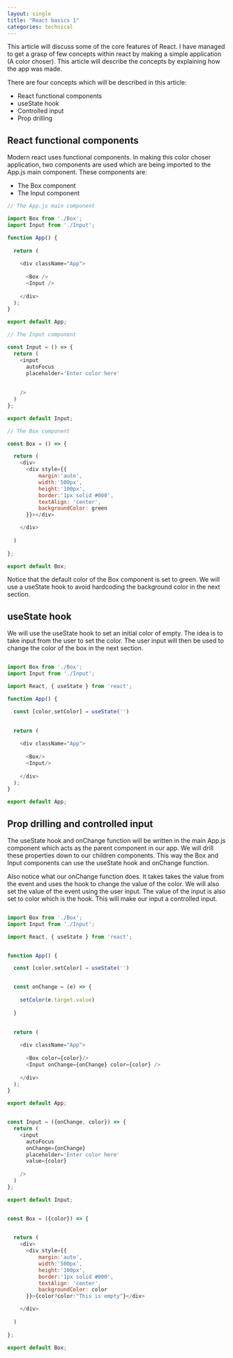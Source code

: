 ```yaml
---
layout: single
title: "React basics 1"
categories: technical
---
```


This article will discuss some of the core features of React. I have managed to get a grasp of few concepts within react by making a simple application (A color choser). This article will describe the concepts by explaining how the app was made.

There are four concepts which will be described in this article:

- React functional components
- useState hook
- Controlled input
- Prop drilling

## React functional components

Modern react uses functional components. In making this color choser application, two components are used which are being imported to the App.js main component. These components are:

- The Box component
- The Input component


```javascript
// The App.js main component

import Box from './Box';
import Input from './Input';

function App() {
 
  return (
    
    <div className="App">
      
      <Box />
      <Input />
      
    </div>
  );
}

export default App;
```

```javascript
// The Input component

const Input = () => {
  return (
    <input
      autoFocus
      placeholder='Enter color here'
      
      
    />
  )
};

export default Input;
```

```javascript
// The Box component

const Box = () => {

  return (
    <div>
      <div style={{
          margin:'auto',
          width:'500px',
          height:'100px',
          border:'1px solid #000',
          textAlign: 'center',
          backgroundColor: green
      }}></div>

    </div>
    
  )
  
};

export default Box;
```

Notice that the default color of the Box component is set to green. We will use a useState hook to avoid hardcoding the background color in the next section.



## useState hook

We will use the useState hook to set an initial color of empty. The idea is to take input from the user to set the color. The user input will then be used to change the color of the box in the next section.

```javascript

import Box from './Box';
import Input from './Input';

import React, { useState } from 'react';

function App() {

  const [color,setColor] = useState('')

  
  return (
    
    <div className="App">
      
      <Box/>
      <Input/>
      
    </div>
  );
}

export default App;
```


## Prop drilling and controlled input

The useState hook and onChange function will be written in the main App.js component which acts as the parent component in our app. We will drill these properties down to our children components. This way the Box and Input components can use the useState hook and onChange function.

Also notice what our onChange function does. It takes takes the value from the event and uses the hook to change the value of the color. We will also set the value of the event using the user input. The value of the input is also set to color which is the hook. This will make our input a controlled input.

```javascript

import Box from './Box';
import Input from './Input';

import React, { useState } from 'react';


function App() {

  const [color,setColor] = useState('')


  const onChange = (e) => {
      
    setColor(e.target.value)
    
  }

  
  return (
    
    <div className="App">
      
      <Box color={color}/>
      <Input onChange={onChange} color={color} />
      
    </div>
  );
}

export default App;

```


```javascript

const Input = ({onChange, color}) => {
  return (
    <input
      autoFocus
      onChange={onChange}
      placeholder='Enter color here'
      value={color}
      
    />
  )
};

export default Input;

```

```javascript

const Box = ({color}) => {

    
  return (
    <div>
      <div style={{
          margin:'auto',
          width:'500px',
          height:'100px',
          border:'1px solid #000',
          textAlign: 'center',
          backgroundColor: color
      }}>{color?color:"This is empty"}</div>

    </div>
    
  )
  
};

export default Box;


```










